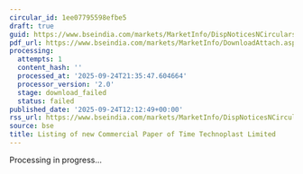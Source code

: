 ```yaml
---
circular_id: 1ee07795598efbe5
draft: true
guid: https://www.bseindia.com/markets/MarketInfo/DispNoticesNCirculars.aspx?Noticeid={D7BF5885-7E33-4654-A4F3-66EFB831ABBD}&noticeno=20250924-35&dt=09/24/2025&icount=35&totcount=75&flag=0
pdf_url: https://www.bseindia.com/markets/MarketInfo/DownloadAttach.aspx?id=20250924-35&attachedId=
processing:
  attempts: 1
  content_hash: ''
  processed_at: '2025-09-24T21:35:47.604664'
  processor_version: '2.0'
  stage: download_failed
  status: failed
published_date: '2025-09-24T12:12:49+00:00'
rss_url: https://www.bseindia.com/markets/MarketInfo/DispNoticesNCirculars.aspx?Noticeid={D7BF5885-7E33-4654-A4F3-66EFB831ABBD}&noticeno=20250924-35&dt=09/24/2025&icount=35&totcount=75&flag=0
source: bse
title: Listing of new Commercial Paper of Time Technoplast Limited
---
```


Processing in progress...